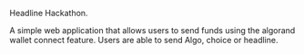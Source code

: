 Headline Hackathon.

A simple web application that allows users to send funds using the algorand wallet connect feature. Users are able to send Algo, choice or headline.
